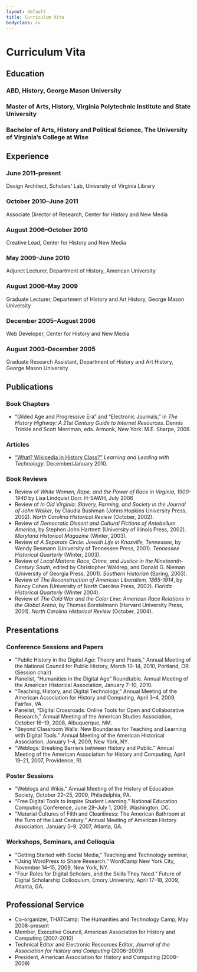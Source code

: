 ```yaml
---
layout: default
title: Curriculum Vita
bodyclass: cv
---
```


# Curriculum Vita

## Education

### ABD, History, George Mason University

### Master of Arts, History, Virginia Polytechnic Institute and State University

### Bachelor of Arts, History and Political Science, The University of Virginia’s College at Wise

## Experience

### June 2011–present

Design Architect, Scholars' Lab, University of Virginia Library

### October 2010–June 2011

Associate Director of Research, Center for History and New Media

### August 2006–October 2010

Creative Lead, Center for History and New Media

###  May 2009–June 2010

Adjunct Lecturer, Department of History, American University

### August 2006–May 2009

Graduate Lecturer, Department of History and Art History, George Mason University

### December 2005–August 2006

Web Developer, Center for History and New Media

### August 2003–December 2005

Graduate Research Assistant, Department of History and Art History, George Mason University

## Publications
    
### Book Chapters
    
  * “Gilded Age and Progressive Era” and “Electronic Journals,” in _The History Highway: A 21st Century Guide to Internet Resources_. Dennis Trinkle and Scott Merriman, eds. Armonk, New York: M.E. Sharpe, 2006.

### Articles
        
  * [“What? Wikipedia in History Class?”](http://www.iste.org/learn/publications/learning-and-leading/issues/Learning_Connections_What_Wikipedia_in_History_Class.aspx) _Learning and Leading with Technology_. December/January 2010.

### Book Reviews

  * Review of _White Women, Rape, and the Power of Race in Virginia, 1900-1940_ by Lisa Lindquist Dorr. H-SAWH, July 2006
  * Review of _In Old Virginia: Slavery, Farming, and Society in the Journal of John Walker_, by Claudia Bushman (Johns Hopkins University Press, 2002). _North Carolina Historical Review_ (October, 2002).
  * Review of _Democratic Dissent and Cultural Fictions of Antebellum America_, by Stephen John Hartnett (University of Illinois Press, 2002). _Maryland Historical Magazine_ (Winter, 2003).
  * Review of _A Separate Circle: Jewish Life in Knoxville, Tennessee_, by Wendy Besmann (University of Tennessee Press, 2001). _Tennessee Historical Quarterly_ (Winter, 2003).
  * Review of _Local Matters: Race, Crime, and Justice in the Nineteenth-Century South_, edited by Christopher Waldrep, and Donald G. Nieman (University of Georgia Press, 2001). _Southern Historian_ (Spring, 2003).
  * Review of _The Reconstruction of American Liberalism, 1865-1914_, by Nancy Cohen (University of North Carolina Press, 2002). _Florida Historical Quarterly_ (Winter 2004).        
  * Review of _The Cold War and the Color Line: American Race Relations in the Global Arena_, by Thomas Borstelmann (Harvard University Press, 2001). _North Carolina Historical Review_ (October, 2004).

## Presentations

### Conference Sessions and Papers

  * "Public History in the Digital Age: Theory and Praxis," Annual Meeting of the National Council for Public History, March 10–14, 2010, Portland, OR. (Session chair)
  * Panelist, “Humanities in the Digital Age” Roundtable. Annual Meeting of the American Historical Association, January 7–10, 2010.
  * “Teaching, History, and Digital Technology,” Annual Meeting of the American Association for History and Computing, April 3–4, 2009, Fairfax, VA.
  * Panelist, “Digital Crossroads: Online Tools for Open and Collaborative Research,” Annual Meeting of the American Studies Association, October 16–19, 2008, Albuquerque, NM.
  * “Beyond Classroom Walls: New Boundaries for Teaching and Learning with Digital Tools.” Annual Meeting of the American Historical Association, January 1–4, 2009, New York, NY.
  * “Weblogs: Breaking Barriers between History and Public.” Annual Meeting of the American Association for History and Computing, April 19–21, 2007, Providence, RI.

### Poster Sessions

  * “Weblogs and Wikis.” Annual Meeting of the History of Education Society, October 22–25, 2009, Philadelphia, PA.
  * “Free Digital Tools to Inspire Student Learning.” National Education Computing Conference, June 28–July 1, 2009, Washington, DC.        
  * “Material Cultures of Filth and Cleanliness: The American Bathroom at the Turn of the Last Century.” Annual Meeting of American History Association, January 5–9, 2007, Atlanta, GA.

### Workshops, Seminars, and Colloquia

  * "Getting Started with Social Media," Teaching and Technology seminar,     
  * “Using WordPress to Share Research.” WordCamp New York City, November 14–15, 2009, New York, NY.
  * “Four Roles for Digital Scholars, and the Skills They Need.” Future of Digital Scholarship Colloquium, Emory University, April 17–18, 2009, Atlanta, GA.

## Professional Service
     
  * Co-organizer, THATCamp: The Humanities and Technology Camp, May 2008–present        
  * Member, Executive Council, American Association for History and Computing (2007-2010)
  * Technical Editor and Electronic Resources Editor, _Journal of the Association for History and Computing_ (2006–2009)
  * President, American Association for History and Computing (2008–2009)

